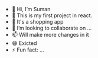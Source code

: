 - 👋 Hi, I’m Suman
- 👀 This is my first project in react.
- 🌱 It's a shopping app
- 💞️ I’m looking to collaborate on ...
- 📫 Will make more changes in it
- 😄 Exicted 
- ⚡ Fun fact: ...


